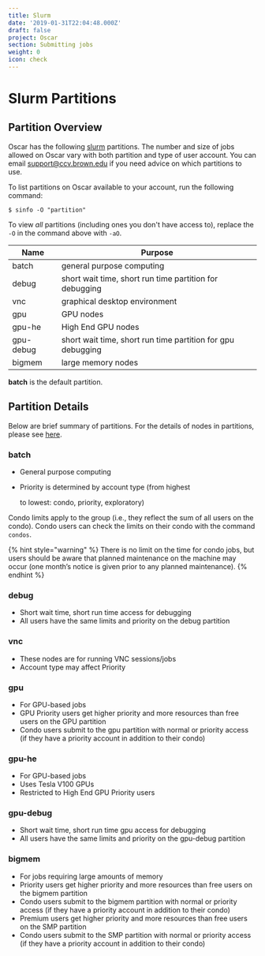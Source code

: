 ```yaml
---
title: Slurm
date: '2019-01-31T22:04:48.000Z'
draft: false
project: Oscar
section: Submitting jobs
weight: 0
icon: check
---
```


# Slurm Partitions

## Partition Overview

Oscar has the following [slurm](https://slurm.schedmd.com/) partitions. The number and size of jobs allowed on Oscar vary with both partition and type of user account. You can email support@ccv.brown.edu if you need advice on which partitions to use‌.

To list partitions on Oscar available to your account, run the following command:

```
$ sinfo -O "partition"     
```

To view _all_ partitions (including ones you don't have access to), replace the `-O` in the command above with `-aO`.

| Name      | Purpose                                                     |
| --------- | ----------------------------------------------------------- |
| batch     | general purpose computing                                   |
| debug     | short wait time, short run time partition for debugging     |
| vnc       | graphical desktop environment                               |
| gpu       | GPU nodes                                                   |
| gpu-he    | High End GPU nodes                                          |
| gpu-debug | short wait time, short run time partition for gpu debugging |
| bigmem    | large memory nodes                                          |

**batch** is the default partition.

## Partition Details

&#x20;Below are brief summary of partitions.  For the details of nodes in partitions, please see [here](../system-overview.md).

### batch

* General purpose computing
*   Priority is determined by account type (from highest

    to lowest: condo, priority, exploratory)

Condo limits apply to the group (i.e., they reflect the sum of all users on the condo). Condo users can check the limits on their condo with the command `condos`.

{% hint style="warning" %}
There is no limit on the time for condo jobs, but users should be aware that planned maintenance on the machine may occur (one month’s notice is given prior to any planned maintenance).‌
{% endhint %}

### debug

* Short wait time, short run time access for debugging
* All users have the same limits and priority on the debug partition

### vnc

* These nodes are for running VNC sessions/jobs
* Account type may affect Priority

### gpu

* For GPU-based jobs
* GPU Priority users get higher priority and more resources than free users on the GPU partition
* Condo users submit to the gpu partition with normal or priority access (if they have a priority account in addition to their condo)

### gpu-he

* For GPU-based jobs
* Uses Tesla V100 GPUs
* Restricted to High End GPU Priority users

### gpu-debug

* Short wait time, short run time gpu access for debugging
* All users have the same limits and priority on the gpu-debug partition

### bigmem

* For jobs requiring large amounts of memory
* Priority users get higher priority and more resources than free users on the bigmem partition
* Condo users submit to the bigmem partition with normal or priority access (if they have a priority account in addition to their condo)
* Premium users get higher priority and more resources than free users on the SMP partition
* Condo users submit to the SMP partition with normal or priority access (if they have a priority account in addition to their condo)
